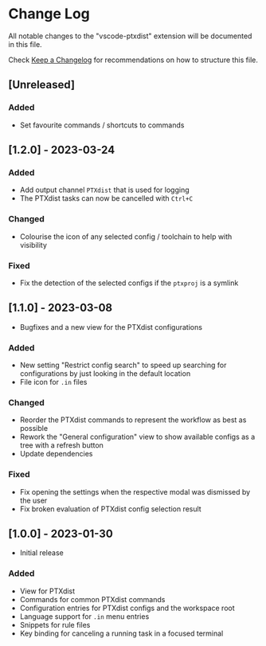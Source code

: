 # Change Log

All notable changes to the "vscode-ptxdist" extension will be documented in this file.

Check [Keep a Changelog](http://keepachangelog.com/) for recommendations on how to structure this file.

## [Unreleased]

### Added

- Set favourite commands / shortcuts to commands

## [1.2.0] - 2023-03-24

### Added

- Add output channel `PTXdist` that is used for logging
- The PTXdist tasks can now be cancelled with `Ctrl+C`

### Changed

- Colourise the icon of any selected config / toolchain to help with visibility

### Fixed

- Fix the detection of the selected configs if the `ptxproj` is a symlink

## [1.1.0] - 2023-03-08

- Bugfixes and a new view for the PTXdist configurations

### Added

- New setting "Restrict config search" to speed up searching for configurations by just looking in the default location
- File icon for `.in` files

### Changed

- Reorder the PTXdist commands to represent the workflow as best as possible
- Rework the "General configuration" view to show available configs as a tree with a refresh button
- Update dependencies

### Fixed

- Fix opening the settings when the respective modal was dismissed by the user
- Fix broken evaluation of PTXdist config selection result

## [1.0.0] - 2023-01-30

- Initial release

### Added

- View for PTXdist
- Commands for common PTXdist commands
- Configuration entries for PTXdist configs and the workspace root
- Language support for `.in` menu entries
- Snippets for rule files
- Key binding for canceling a running task in a focused terminal
